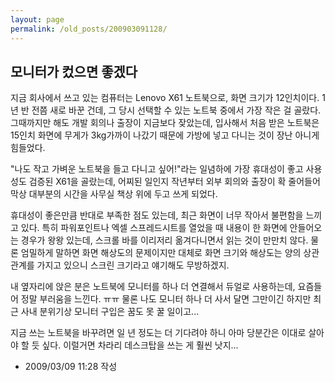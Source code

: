 ```yaml
---
layout: page
permalink: /old_posts/200903091128/
---
```


## 모니터가 컸으면 좋겠다

지금 회사에서 쓰고 있는 컴퓨터는 Lenovo X61 노트북으로, 화면 크기가 12인치이다. 1년 반 전쯤 새로 바꾼 건데, 그 당시 선택할 수 있는 노트북 중에서 가장 작은 걸 골랐다. 그때까지만 해도 개발 회의나 출장이 지금보다 잦았는데, 입사해서 처음 받은 노트북은 15인치 화면에 무게가 3kg가까이 나갔기 때문에 가방에 넣고 다니는 것이 장난 아니게 힘들었다.

"나도 작고 가벼운 노트북을 들고 다니고 싶어!"라는 일념하에 가장 휴대성이 좋고 사용성도 검증된 X61을 골랐는데, 어찌된 일인지 작년부터 외부 회의와 출장이 확 줄어들어 막상 대부분의 시간을 사무실 책상 위에 두고 쓰게 되었다.

휴대성이 좋은만큼 반대로 부족한 점도 있는데, 최근 화면이 너무 작아서 불편함을 느끼고 있다. 특히 파워포인트나 엑셀 스프레드시트를 열었을 때 내용이 한 화면에 안들어오는 경우가 왕왕 있는데, 스크롤 바를 이리저리 옮겨다니면서 읽는 것이 만만치 않다. 물론 엄밀하게 말하면 화면 해상도의 문제이지만 대체로 화면 크기와 해상도는 양의 상관관계를 가지고 있으니 스크린 크기라고 얘기해도 무방하겠지.

내 옆자리에 앉은 분은 노트북에 모니터를 하나 더 연결해서 듀얼로 사용하는데, 요즘들어 정말 부러움을 느낀다. ㅠㅠ 물론 나도 모니터 하나 더 사서 달면 그만이긴 하지만 최근 사내 분위기상 모니터 구입은 꿈도 못 꿀 일이고...

지금 쓰는 노트북을 바꾸려면 일 년 정도는 더 기다려야 하니 아마 당분간은 이대로 살아야 할 듯 싶다. 이럴거면 차라리 데스크탑을 쓰는 게 훨씬 낫지...






- 2009/03/09 11:28 작성